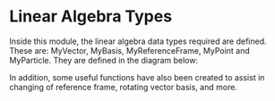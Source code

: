 # Linear Algebra Types

Inside this module, the linear algebra data types required are defined. 
These are: MyVector, MyBasis, MyReferenceFrame, MyPoint and MyParticle.
They are defined in the diagram below:


In addition, some useful functions have also been created to assist in changing of
reference frame, rotating vector basis, and more.